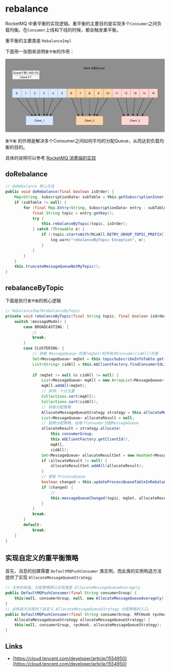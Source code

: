 # rebalance

RocketMQ 中重平衡的实现逻辑。重平衡的主要目的是实现多个`Consumer`之间负载均衡。在`Consumer`上线和下线的时候，都会触发重平衡。

重平衡的主要类是 `RebalanceImpl`

下面用一张图来说明`重平衡`的作用：

![重新平衡](images/rocketmq-consumer-AllocateMessageQueueAveragely.png)

`重平衡` 的作用是解决多个Consumer之间如何平均的分配Queue，从而达到负载均衡的目的。

具体的说明可以参考 [RocketMQ 消费端的实现](rocketmq-consumer.md)

## doRebalance

```java
// doRebalance 核心方法
public void doRebalance(final boolean isOrder) {
    Map<String, SubscriptionData> subTable = this.getSubscriptionInner();
    if (subTable != null) {
        for (final Map.Entry<String, SubscriptionData> entry : subTable.entrySet()) {
            final String topic = entry.getKey();
            try {
                this.rebalanceByTopic(topic, isOrder);
            } catch (Throwable e) {
                if (!topic.startsWith(MixAll.RETRY_GROUP_TOPIC_PREFIX)) {
                    log.warn("rebalanceByTopic Exception", e);
                }
            }
        }
    }
    this.truncateMessageQueueNotMyTopic();
}
```

## rebalanceByTopic

下面是执行`重平衡`的核心逻辑

```java
// RebalanceImpl#rebalanceByTopic
private void rebalanceByTopic(final String topic, final boolean isOrder) {
    switch (messageModel) {
        case BROADCASTING: {
            // ...
            break;
        }
        case CLUSTERING: {
            // 获取 MessageQueue 列表(mqSet)和所有的Consume(cidAll)列表
            Set<MessageQueue> mqSet = this.topicSubscribeInfoTable.get(topic);
            List<String> cidAll = this.mQClientFactory.findConsumerIdList(topic, consumerGroup);
           
            if (mqSet != null && cidAll != null) {
                List<MessageQueue> mqAll = new ArrayList<MessageQueue>();
                mqAll.addAll(mqSet);
                // 排序，十分主要
                Collections.sort(mqAll);
                Collections.sort(cidAll);
                // 获取分配策略
                AllocateMessageQueueStrategy strategy = this.allocateMessageQueueStrategy;
                List<MessageQueue> allocateResult = null;
                // 按照分配策略，给每个Consumer分配MessageQueue
                allocateResult = strategy.allocate(
                    this.consumerGroup,
                    this.mQClientFactory.getClientId(),
                    mqAll,
                    cidAll);
                Set<MessageQueue> allocateResultSet = new HashSet<MessageQueue>();
                if (allocateResult != null) {
                    allocateResultSet.addAll(allocateResult);
                }
                // 更新 ProcessQueue
                boolean changed = this.updateProcessQueueTableInRebalance(topic, allocateResultSet, isOrder);
                if (changed) {
                    // 
                    this.messageQueueChanged(topic, mqSet, allocateResultSet);
                }
            }
            break;
        }
        default:
            break;
    }
}
```

## 实现自定义的重平衡策略

首先，消息的创建需要 `DefaultMQPushConsumer` 类实例，而此类的实例构造方法提供了实现 `AllocateMessageQueueStrategy`

```java
// 无参的构造，分配策略默认实现类是 AllocateMessageQueueAveragely
public DefaultMQPushConsumer(final String consumerGroup) {
    this(null, consumerGroup, null, new AllocateMessageQueueAveragely());
}
// 此构造方法提供了自定义 AllocateMessageQueueStrategy 分配策略的入口。
public DefaultMQPushConsumer(final String consumerGroup, RPCHook rpcHook,
    AllocateMessageQueueStrategy allocateMessageQueueStrategy) {
    this(null, consumerGroup, rpcHook, allocateMessageQueueStrategy);
}
```

## Links

- [https://cloud.tencent.com/developer/article/1554950](https://cloud.tencent.com/developer/article/1554950)